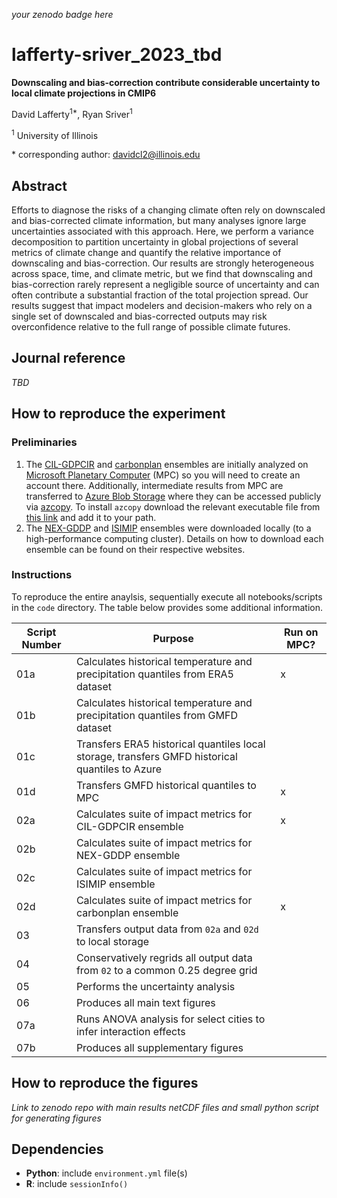_your zenodo badge here_

# lafferty-sriver_2023_tbd

**Downscaling and bias-correction contribute considerable uncertainty to local climate projections in CMIP6**

David Lafferty<sup>1\*</sup>, Ryan Sriver<sup>1</sup>

<sup>1</sup> University of Illinois

\* corresponding author: davidcl2@illinois.edu

## Abstract

Efforts to diagnose the risks of a changing climate often rely on downscaled and bias-corrected climate information, but many analyses ignore large uncertainties associated with this approach. Here, we perform a variance decomposition to partition uncertainty in global projections of several metrics of climate change and quantify the relative importance of downscaling and bias-correction. Our results are strongly heterogeneous across space, time, and climate metric, but we find that downscaling and bias-correction rarely represent a negligible source of uncertainty and can often contribute a substantial fraction of the total projection spread. Our results suggest that impact modelers and decision-makers who rely on a single set of downscaled and bias-corrected outputs may risk overconfidence relative to the full range of possible climate futures. 

## Journal reference

_TBD_

## How to reproduce the experiment

### Preliminaries 
1. The [CIL-GDPCIR](https://github.com/ClimateImpactLab/downscaleCMIP6) and [carbonplan](https://carbonplan.org/research/cmip6-downscaling-explainer) ensembles are initially analyzed on [Microsoft Planetary Computer](https://planetarycomputer.microsoft.com/) (MPC) so you will need to create an account there. Additionally, intermediate results from MPC are transferred to [Azure Blob Storage](https://azure.microsoft.com/en-us/products/storage/blobs/) where they can be accessed publicly via [azcopy](https://learn.microsoft.com/en-us/azure/storage/common/storage-use-azcopy-v10). To install `azcopy` download the relevant executable file from [this link](https://learn.microsoft.com/en-us/azure/storage/common/storage-use-azcopy-v10) and add it to your path.
2. The [NEX-GDDP](https://www.nccs.nasa.gov/services/data-collections/land-based-products/nex-gddp-cmip6) and [ISIMIP](https://www.isimip.org/gettingstarted/input-data-bias-adjustment/) ensembles were downloaded locally (to a high-performance computing cluster). Details on how to download each ensemble can be found on their respective websites. 

### Instructions

To reproduce the entire anaylsis, sequentially execute all notebooks/scripts in the `code` directory. The table below provides some additional information.

| Script Number | Purpose | Run on MPC? |
| --- | --- | --- |
| 01a | Calculates historical temperature and precipitation quantiles from ERA5 dataset | x |
| 01b | Calculates historical temperature and precipitation quantiles from GMFD dataset |  |
| 01c | Transfers ERA5 historical quantiles local storage, transfers GMFD historical quantiles to Azure |  |
| 01d | Transfers GMFD historical quantiles to MPC | x |
| 02a | Calculates suite of impact metrics for CIL-GDPCIR ensemble | x |
| 02b | Calculates suite of impact metrics for NEX-GDDP ensemble |  |
| 02c | Calculates suite of impact metrics for ISIMIP ensemble |  |
| 02d | Calculates suite of impact metrics for carbonplan ensemble | x |
| 03 | Transfers output data from `02a` and `02d` to local storage |  |
| 04 | Conservatively regrids all output data from `02` to a common 0.25 degree grid |  |
| 05 | Performs the uncertainty analysis |  |
| 06 | Produces all main text figures |  |
| 07a | Runs ANOVA analysis for select cities to infer interaction effects |  |
| 07b | Produces all supplementary figures |  |

## How to reproduce the figures

_Link to zenodo repo with main results netCDF files and small python script for generating figures_

## Dependencies

- **Python**: include `environment.yml` file(s)
- **R**: include `sessionInfo()`
